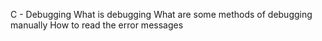 C - Debugging
What is debugging
What are some methods of debugging manually
How to read the error messages
